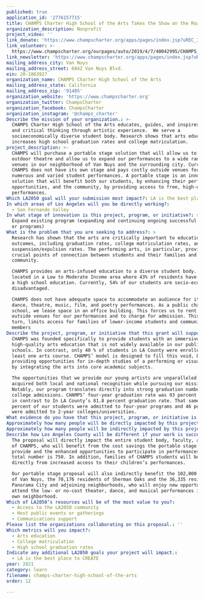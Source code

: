 ```yaml
---
published: true
application_id: '2776157715'
title: CHAMPS Charter High School of the Arts Takes the Show on the Road
organization_description: Nonprofit
project_video: ''
link_donate: 'https://www.champscharter.org/apps/pages/index.jsp?uREC_ID=400708&type=d'
link_volunteer: >-
  https://www.champscharter.org/ourpages/auto/2019/4/7/40042995/CHAMPS_Volunteer_Handbook_2016-17.pdf
link_newsletter: 'https://www.champscharter.org/apps/pages/index.jsp?uREC_ID=442526&type=d'
mailing_address_city: Van Nuys
mailing_address_street: 6842 Van Nuys Blvd.
ein: 20-1863927
organization_name: CHAMPS Charter High School of the Arts
mailing_address_state: California
mailing_address_zip: '91405'
organization_website: 'https://www.champscharter.org'
organization_twitter: ChampsCharter
organization_facebook: ChampsCharter
organization_instagram: '@champs_charter'
Describe the mission of your organization.: >-
  CHAMPS Charter High School of the Arts educates, guides, and inspires creative
  and critical thinking through artistic experience.  We serve a
  socioeconomically diverse student body. Research shows that arts education
  increases high school graduation rates and college matriculation. 
project_description: >-
  CHAMPS will purchase a portable stage solution that will allow us to set up an
  outdoor theatre and allow us to expand our performances to a wide range of
  venues in our neighborhood of Van Nuys and the surrounding city. Currently,
  CHAMPS does not have its own stage and pays costly outside venues for our
  numerous and varied student performances. A portable stage is an innovative
  solution that will benefit both our students, by enhancing their performance
  opportunities, and the community, by providing access to free, high-quality
  performances. 
Which LA2050 goal will your submission most impact?: LA is the best place to LEARN
In which areas of Los Angeles will you be directly working?:
  - San Fernando Valley
In what stage of innovation is this project, program, or initiative?: >-
  Expand existing program (expanding and continuing ongoing successful projects
  or programs)
What is the problem that you are seeking to address?: >
  Research has shown that the arts are critically important to educational
  outcomes, including graduation rates, college matriculation rates, and
  suspension/expulsion rates. The performing arts, in particular, provide
  crucial points of connection between students and their families and
  community. 

  CHAMPS provides an arts-infused education to a diverse student body. We are
  located in a Low to Moderate Income area where 43% of residents have less than
  a high school education. Currently, 54% of our students are socio-economically
  disadvantaged. 

  CHAMPS does not have adequate space to accommodate an audience for its many
  dance, theatre, music, film, and poetry performances. As a public charter
  school, we lease space in an office building. This forces us to rent costly
  outside venues for our performances and to charge for admission. This, in
  turn, limits access for families of lower-income students and community
  members
Describe the project, program, or initiative that this grant will support to address the problem identified.: >
  CHAMPS was founded specifically to provide students with an immersive,
  high-quality arts education that is not widely available in our public
  schools. In contrast, only 40 % of students in LA County were enrolled in at
  least one arts course. CHAMPS’ model is designed to fill this void, both by
  providing opportunities for in-depth studies of a performing or visual art and
  by integrating the arts into core academic subjects. 

  The opportunities that we provide our young artists are unparalleled as we’ve
  acquired both local and national recognition while pursuing our mission.
  Notably, our program translates directly into strong graduation numbers and
  college admissions. CHAMPS’ four-year graduation rate was 93 percent in 2019,
  in contrast to In LA County’s 81.8 percent graduation rate. That same year, 52
  percent of our students were admitted to four-year programs and 46 percent
  were admitted to 2-year colleges/universities. 
What evidence do you have that this project, program, or initiative is or will be successful, and how will you define and measure success?: "We define success for our portable stage project on two fronts: benefit to the school and benefit to the community. The school will benefit through enhanced performance opportunities, increased school spirit, and reduced cost for performance venues. The community will benefit from increased access to our school performances and outreach programs.\nSpecific metrics for success include:\n*\tRevenue savings. CHAMPS currently spends $25,000 annually for venue rentals. We expect to be able to decrease that amount by at least half with a portable stage solution.\n*\tIncreased attendance at performances by students’ families, particularly lower-income families. Not having to pay rental fees means not having to charge as much (or at all) for attendance, and having more performances at the school eliminates transportation challenges for our families.\n*\tIncreased attendance at performances by members of the community. A portable stage solution allows us to hold more performances in Van Nuys (instead of more distant venues) and increases the desirability of the events for community members. \n*\tIncreased visibility for the school and community interest in the arts. More, and higher-quality, performances for our community will help local families learn about our school. They will inspire children and parents to consider participation in the arts, through enrollment at CHAMPS or otherwise. \n"
Approximately how many people will be directly impacted by this project, program, or initiative?: '750'
Approximately how many people will be indirectly impacted by this project, program, or initiative?: '208511'
Describe how Los Angeles County will be different if your work is successful.: >
  The proposal will directly impact the entire student body, faculty, and staff
  of CHAMPS, who will benefit from the cost savings the portable stage will
  provide and the enhanced opportunities to participate in performances. That
  total number is 750. In addition, families of CHAMPS students will benefit
  directly from increased access to their children’s performances. 

  Our portable stage proposal will also indirectly benefit the 102,000 residents
  of Van Nuys, the 70,176 residents of Sherman Oaks and the 36,335 residents of
  Panorama City and adjoining neighborhoods, who will enjoy new opportunities to
  attend the low- or no-cost theater, dance, and musical performances in their
  own neighborhood. 
Which of LA2050’s resources will be of the most value to you?:
  - Access to the LA2050 community
  - Host public events or gatherings
  - Communications support
Please list the organizations collaborating on this proposal.: ''
Which metrics will you impact?:
  - Arts education
  - College matriculation
  - High school graduation rates
Indicate any additional LA2050 goals your project will impact.:
  - LA is the best place to CREATE
year: 2021
category: learn
filename: champs-charter-high-school-of-the-arts
order: 12

---
```

